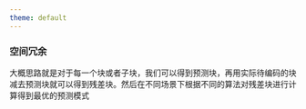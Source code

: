 ```yaml
---
theme: default
---
```


### 空间冗余

大概思路就是对于每一个块或者子块，我们可以得到预测块，再用实际待编码的块减去预测块就可以得到残差块。然后在不同场景下根据不同的算法对残差块进行计算得到最优的预测模式